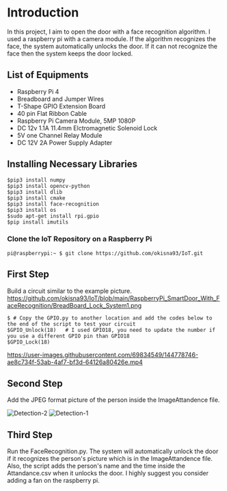 # Introduction

In this project, I aim to open the door with a face recognition algorithm. I used a raspberry pi with a camera module. If the algorithm recognizes the face, the system automatically unlocks the door. If it can not recognize the face then the system keeps the door locked.

## List of Equipments
* Raspberry Pi 4
* Breadboard and Jumper Wires
* T-Shape GPIO Extension Board
* 40 pin Flat Ribbon Cable
* Raspberry Pi Camera Module, 5MP 1080P
* DC 12v 1.1A 11.4mm Elctromagnetic Solenoid Lock
* 5V one Channel Relay Module
* DC 12V 2A Power Supply Adapter

## Installing Necessary Libraries
```
$pip3 install numpy
$pip3 install opencv-python
$pip3 install dlib
$pip3 install cmake
$pip3 install face-recognition
$pip3 install os
$sudo apt-get install rpi.gpio
$pip install imutils
```
### Clone the IoT Repository on a Raspberry Pi
```
pi@raspberrypi:~ $ git clone https://github.com/okisna93/IoT.git
```
## First Step
Build a circuit similar to the example picture.
https://github.com/okisna93/IoT/blob/main/RaspberryPi_SmartDoor_With_FaceRecognition/BreadBoard_Lock_System1.png
```
$ # Copy the GPIO.py to another location and add the codes below to the end of the script to test your circuit
$GPIO_Unlock(18)   # I used GPIO18, you need to update the number if you use a different GPIO pin than GPIO18
$GPIO_Lock(18)
```
https://user-images.githubusercontent.com/69834549/144778746-ae8c734f-53ab-4af7-bf3d-64126a80426e.mp4

## Second Step
Add the JPEG format picture of the person inside the ImageAttandence file.

![Detection-2](https://user-images.githubusercontent.com/69834549/144782726-c2eff5fc-ec34-47f4-9958-48f8fb08e27b.png)
![Detection-1](https://user-images.githubusercontent.com/69834549/144782730-51d0d9cb-19c7-4e4d-baee-f4c6ac89d520.png)

## Third Step
Run the FaceRecognition.py.
The system will automatically unlock the door if it recognizes the person's picture which is in the ImageAttandence file. 
Also, the script adds the person's name and the time inside the Attandance.csv when it unlocks the door.
I highly suggest you consider adding a fan on the raspberry pi.
